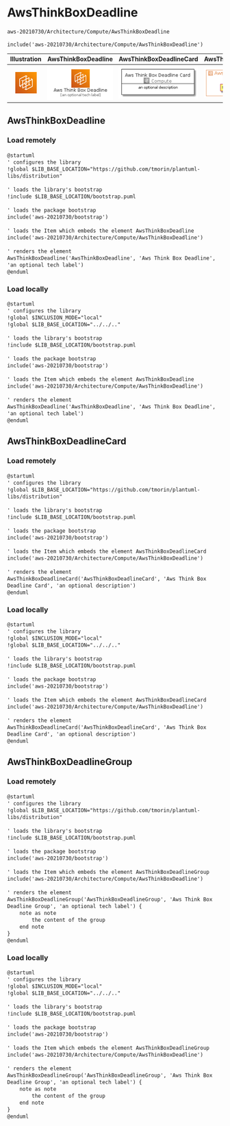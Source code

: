 # AwsThinkBoxDeadline


```text
aws-20210730/Architecture/Compute/AwsThinkBoxDeadline
```

```text
include('aws-20210730/Architecture/Compute/AwsThinkBoxDeadline')
```



| Illustration | AwsThinkBoxDeadline | AwsThinkBoxDeadlineCard | AwsThinkBoxDeadlineGroup |
| :---: | :---: | :---: | :---: |
| ![illustration for Illustration](../../../aws-20210730/Architecture/Compute/AwsThinkBoxDeadline.png) | ![illustration for AwsThinkBoxDeadline](../../../aws-20210730/Architecture/Compute/AwsThinkBoxDeadline.Local.png) | ![illustration for AwsThinkBoxDeadlineCard](../../../aws-20210730/Architecture/Compute/AwsThinkBoxDeadlineCard.Local.png) | ![illustration for AwsThinkBoxDeadlineGroup](../../../aws-20210730/Architecture/Compute/AwsThinkBoxDeadlineGroup.Local.png) |




## AwsThinkBoxDeadline

### Load remotely
```plantuml
@startuml
' configures the library
!global $LIB_BASE_LOCATION="https://github.com/tmorin/plantuml-libs/distribution"

' loads the library's bootstrap
!include $LIB_BASE_LOCATION/bootstrap.puml

' loads the package bootstrap
include('aws-20210730/bootstrap')

' loads the Item which embeds the element AwsThinkBoxDeadline
include('aws-20210730/Architecture/Compute/AwsThinkBoxDeadline')

' renders the element
AwsThinkBoxDeadline('AwsThinkBoxDeadline', 'Aws Think Box Deadline', 'an optional tech label')
@enduml
```

### Load locally
```plantuml
@startuml
' configures the library
!global $INCLUSION_MODE="local"
!global $LIB_BASE_LOCATION="../../.."

' loads the library's bootstrap
!include $LIB_BASE_LOCATION/bootstrap.puml

' loads the package bootstrap
include('aws-20210730/bootstrap')

' loads the Item which embeds the element AwsThinkBoxDeadline
include('aws-20210730/Architecture/Compute/AwsThinkBoxDeadline')

' renders the element
AwsThinkBoxDeadline('AwsThinkBoxDeadline', 'Aws Think Box Deadline', 'an optional tech label')
@enduml
```

## AwsThinkBoxDeadlineCard

### Load remotely
```plantuml
@startuml
' configures the library
!global $LIB_BASE_LOCATION="https://github.com/tmorin/plantuml-libs/distribution"

' loads the library's bootstrap
!include $LIB_BASE_LOCATION/bootstrap.puml

' loads the package bootstrap
include('aws-20210730/bootstrap')

' loads the Item which embeds the element AwsThinkBoxDeadlineCard
include('aws-20210730/Architecture/Compute/AwsThinkBoxDeadline')

' renders the element
AwsThinkBoxDeadlineCard('AwsThinkBoxDeadlineCard', 'Aws Think Box Deadline Card', 'an optional description')
@enduml
```

### Load locally
```plantuml
@startuml
' configures the library
!global $INCLUSION_MODE="local"
!global $LIB_BASE_LOCATION="../../.."

' loads the library's bootstrap
!include $LIB_BASE_LOCATION/bootstrap.puml

' loads the package bootstrap
include('aws-20210730/bootstrap')

' loads the Item which embeds the element AwsThinkBoxDeadlineCard
include('aws-20210730/Architecture/Compute/AwsThinkBoxDeadline')

' renders the element
AwsThinkBoxDeadlineCard('AwsThinkBoxDeadlineCard', 'Aws Think Box Deadline Card', 'an optional description')
@enduml
```

## AwsThinkBoxDeadlineGroup

### Load remotely
```plantuml
@startuml
' configures the library
!global $LIB_BASE_LOCATION="https://github.com/tmorin/plantuml-libs/distribution"

' loads the library's bootstrap
!include $LIB_BASE_LOCATION/bootstrap.puml

' loads the package bootstrap
include('aws-20210730/bootstrap')

' loads the Item which embeds the element AwsThinkBoxDeadlineGroup
include('aws-20210730/Architecture/Compute/AwsThinkBoxDeadline')

' renders the element
AwsThinkBoxDeadlineGroup('AwsThinkBoxDeadlineGroup', 'Aws Think Box Deadline Group', 'an optional tech label') {
    note as note
        the content of the group
    end note
}
@enduml
```

### Load locally
```plantuml
@startuml
' configures the library
!global $INCLUSION_MODE="local"
!global $LIB_BASE_LOCATION="../../.."

' loads the library's bootstrap
!include $LIB_BASE_LOCATION/bootstrap.puml

' loads the package bootstrap
include('aws-20210730/bootstrap')

' loads the Item which embeds the element AwsThinkBoxDeadlineGroup
include('aws-20210730/Architecture/Compute/AwsThinkBoxDeadline')

' renders the element
AwsThinkBoxDeadlineGroup('AwsThinkBoxDeadlineGroup', 'Aws Think Box Deadline Group', 'an optional tech label') {
    note as note
        the content of the group
    end note
}
@enduml
```

